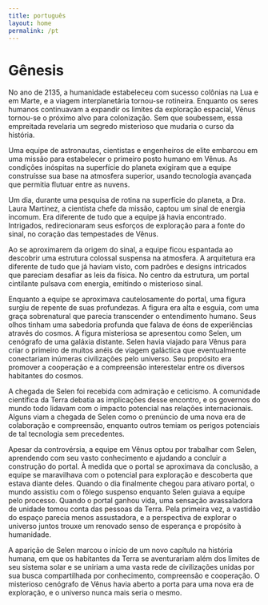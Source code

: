 ```yaml
---
title: português
layout: home
permalink: /pt
---
```


# Gênesis
No ano de 2135, a humanidade estabeleceu com sucesso colônias na Lua e em Marte, e a viagem interplanetária tornou-se rotineira. Enquanto os seres humanos continuavam a expandir os limites da exploração espacial, Vênus tornou-se o próximo alvo para colonização. Sem que soubessem, essa empreitada revelaria um segredo misterioso que mudaria o curso da história.

Uma equipe de astronautas, cientistas e engenheiros de elite embarcou em uma missão para estabelecer o primeiro posto humano em Vênus. As condições inóspitas na superfície do planeta exigiram que a equipe construísse sua base na atmosfera superior, usando tecnologia avançada que permitia flutuar entre as nuvens.

Um dia, durante uma pesquisa de rotina na superfície do planeta, a Dra. Laura Martinez, a cientista chefe da missão, captou um sinal de energia incomum. Era diferente de tudo que a equipe já havia encontrado. Intrigados, redirecionaram seus esforços de exploração para a fonte do sinal, no coração das tempestades de Vênus.

Ao se aproximarem da origem do sinal, a equipe ficou espantada ao descobrir uma estrutura colossal suspensa na atmosfera. A arquitetura era diferente de tudo que já haviam visto, com padrões e designs intricados que pareciam desafiar as leis da física. No centro da estrutura, um portal cintilante pulsava com energia, emitindo o misterioso sinal.

Enquanto a equipe se aproximava cautelosamente do portal, uma figura surgiu de repente de suas profundezas. A figura era alta e esguia, com uma graça sobrenatural que parecia transcender o entendimento humano. Seus olhos tinham uma sabedoria profunda que falava de éons de experiências através do cosmos.
A figura misteriosa se apresentou como Selen, um cenógrafo de uma galáxia distante. Selen havia viajado para Vênus para criar o primeiro de muitos anéis de viagem galáctica que eventualmente conectariam inúmeras civilizações pelo universo. Seu propósito era promover a cooperação e a compreensão interestelar entre os diversos habitantes do cosmos.

A chegada de Selen foi recebida com admiração e ceticismo. A comunidade científica da Terra debatia as implicações desse encontro, e os governos do mundo todo lidavam com o impacto potencial nas relações internacionais. Alguns viam a chegada de Selen como o prenúncio de uma nova era de colaboração e compreensão, enquanto outros temiam os perigos potenciais de tal tecnologia sem precedentes.

Apesar da controvérsia, a equipe em Vênus optou por trabalhar com Selen, aprendendo com seu vasto conhecimento e ajudando a concluir a construção do portal. À medida que o portal se aproximava da conclusão, a equipe se maravilhava com o potencial para exploração e descoberta que estava diante deles.
Quando o dia finalmente chegou para ativaro portal, o mundo assistiu com o fôlego suspenso enquanto Selen guiava a equipe pelo processo. Quando o portal ganhou vida, uma sensação avassaladora de unidade tomou conta das pessoas da Terra. Pela primeira vez, a vastidão do espaço parecia menos assustadora, e a perspectiva de explorar o universo juntos trouxe um renovado senso de esperança e propósito à humanidade.

A aparição de Selen marcou o início de um novo capítulo na história humana, em que os habitantes da Terra se aventurariam além dos limites de seu sistema solar e se uniriam a uma vasta rede de civilizações unidas por sua busca compartilhada por conhecimento, compreensão e cooperação. O misterioso cenógrafo de Vênus havia aberto a porta para uma nova era de exploração, e o universo nunca mais seria o mesmo.
